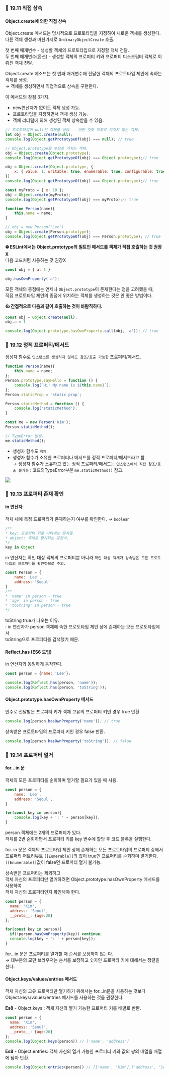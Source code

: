 ### 📌 19.11 직접 상속
#### Object.create에 의한 직접 상속
Object.create 메서드는 명시적으로 프로토타입을 지정하여 새로운 객체를 생성한다.<br>
다른 객체 생성과 마찬가지로 `OrdinaryObjectCreate` 호출.<br>

첫 번째 매개변수 - 생성할 객체의 프로토타입으로 지정할 객체 전달.<br>
두 번째 매개변수(옵션) - 생성할 객체의 프로퍼티 키와 프로퍼티 디스크립터 객체로 이뤄진 객체 전달.<br>

Object.create 메소드는 첫 번째 매개변수에 전달한 객체의 프로토타입 체인에 속하는 객체를 생성.<br>
→ 객체를 생성하면서 직접적으로 상속을 구현한다.<br>

이 메서드의 장점 3가지.
- new연산자가 없이도 객체 생성 가능.
- 프로토타입을 지정하면서 객체 생성 가능.
- 객체 리터럴에 의해 생성된 객체 상속받을 수 있음.

```js
// 프로토타입이 null인 객체를 생성. - 어떤 것도 부모로 가지지 않는 객체.
let obj = Object.create(null);
console.log(Object.getPrototypeOf(obj) === null); // true

// Object.prototype을 부모로 가지는 객체.
obj = Object.create(Object.prototype);
console.log(Object.getPrototypeOf(obj) === Object.prototype);// true

obj = Object.create(Object.prototype, {
	x: { value: 1, writable: true, enumerable: true, configurable: true },
})
console.log(Object.getPrototypeOf(obj) === Object.prototype);// true

const myProto = { x: 10 };
obj = Object.create(myProto);
console.log(Object.getPrototypeOf(obj) === myProto);// true

function Person(name){
	this.name = name;
}

// obj = new Person('Lee')
obj = Object.create(Person.prototype);
console.log(Object.getPrototypeOf(obj) === Person.prototype); // true
```

**⛔️ ESLint에서는 Object.prototype의 빌트인 메서드를 객체가 직접 호출하는 것 권장X**<br>
다음 코드처럼 사용하는 것 권장X
```js
const obj = { a: 1 }

obj.hasOwnProperty('a');
```
모든 객체의 종점에는 언제나 `Object.prototype`이 존재한다는 점을 고려했을 때,<br>
직접 프로토타입 체인의 종점에 위치하는 객체를 생성하는 것은 안 좋은 방법이다.

**👍 간접적으로 다음과 같이 호출하는 것이 바람직하다.**
```js
const obj = Object.create(null);
obj.a = 1

console.log(Object.prototype.hasOwnProperty.call(obj, 'a')); // true
```


### 📌 19.12 정적 프로퍼티/메서드

생성자 함수로 `인스턴스를 생성하지 않아도 참조/호출 가능한` 프로퍼티/메서드.

```js
function Person(name){
	this.name = name;
};
Person.prototype.sayHello = function () {
	console.log(`Hi! My name is ${this.name}`);
};
Person.staticProp = `static prop`;

Person.staticMethod = function () {
	console.log('staticMethod');
}

const me = new Person('Kim');
Person.staticMethod();

// TypeError 발생.
me.staticMethod();
```
- 생성자 함수도 `객체`<br>
- 생성자 함수가 소유한 프로퍼티나 메서드를 정적 프로퍼티/메서드라고 함.<br>
  → 생성자 함수가 소유하고 있는 정적 프로퍼티/메서드는 `인스턴스에서 직접 참조/호출 불가능`
  : 코드의TypeError부분 `me.staticMethod()` 참고.<br>
  
![](https://velog.velcdn.com/images/next-react/post/f6cf5bb2-a27d-485b-b896-9fb939bc80fb/image.png)

### 📌 19.13 프로퍼티 존재 확인

#### in 연산자
객체 내에 특정 프로퍼티가 존재하는지 여부를 확인한다. → `boolean`
```js
/**
* key: 프로퍼티 키를 나타내는 문자열.
* object: 객체로 평가되는 표현식.
*/
key in Object
```

in 연산자는 확인 대상 객체의 프로퍼티뿐 아니라 `확인 대상 객체가 상속받은 모든 프로토타입의 프로퍼티를 확인하므로 주의.`
```js
const Person = {
	name: 'Lee',
	address: 'Seoul'
}
/**
* 'name' in person - true
* 'age' in person - true
* 'toString' in person - true
*/
```
toString true가 나오는 이유.<br>
: in 연산자가 person 객체에 속한 프로토타입 체인 상에 존재하는 모든 프로토타입에서<br>
toString으로 프로퍼티를 검색했기 때문.

#### Reflect.has (ES6 도입)
in 연산자와 동일하게 동작한다.
```js
const person = {name: 'Lee'};

console.log(Reflect.has(person, 'name'));
console.log(Reflect.has(person, 'toString'));
```

#### Object.prototype.hasOwnProperty 메서드
인수로 전달받은 프로퍼티 키가 객체 고유의 프로퍼티 키인 경우 true 반환
```js
console.log(person.hasOwnProperty('name')); // true
```

상속받은 프로토타입의 프로퍼티 키인 경우 false 반환.
```js
console.log(person.hasOwnProperty('toString')); // false
```

### 📌 19.14 프로퍼티 열거
#### for...in 문
객체의 모든 프로퍼티를 순회하며 열거할 필요가 있을 때 사용.
```js
const person = {
	name: 'Lee',
	address: 'Seoul',
}

for(const key in person){
	console.log(key + ': ' + person[key]);
}
```
person 객체에는 2개의 프로퍼티가 있다.<br>
객체를 2번 순회하면서 프로퍼티 키를 key 변수에 할당 후 코드 블록을 실행한다.<br>

for..in 문은 객체의 프로토타입 체인 상에 존재하는 모든 프로토타입의 프로퍼티 중에서 프로퍼티 어트리뷰트 `[[Eumerable]]`의 값이 true인 프로퍼티를 순회하며 열거한다.
`[[Enumerable]]`값이 false면 프로퍼티 열거 불가능.

상속받은 프로퍼티는 제외하고<br>
객체 자신의 프로퍼티만 열거하려면 Object.prototype.hasOwnProperty 메서드를 사용하여<br>
객체 자신의 프로퍼티인지 확인해야 한다.<br>
```js
const person = {
  name: 'Kim',
  address: 'Seoul',
  __proto__: {age:20}
};

for(const key in person){
  if(!person.hasOwnProperty(key)) continue;
  console.log(key + ': ' + person[key]);
}
```


for...in 문은 프로퍼티를 열거할 때 순서를 보장하지 않는다.<br>
→ 대부분의 모던 브라우저는 순서를 보장하고 숫자인 프로퍼티 키에 대해서는 정렬을 한다.<br>

#### Object.keys/values/entries 메서드
객체 자신의 고유 프로퍼티만 열거하기 위해서는 for...in문을 사용하는 것보다<br>
Object.keys/values/entries 메서드를 사용하는 것을 권장한다.

**Es8** - Object.keys : 객체 자신의 열거 가능한 프로퍼티 키를 배열로 반환.
```js
const person = {
  name: 'Kim',
  address: 'Seoul',
  __proto__: {age:20}
};
console.log(Object.keys(person)) // ['name', 'address']
```

**Es8** - Object.entries: 객체 자신의 열거 가능한 프로퍼티 키와 값의 쌍의 배열을 배열에 담아 반환.
```js
console.log(Object.entries(person)) // [['name', 'Kim'],['address', 'Seoul']]
```